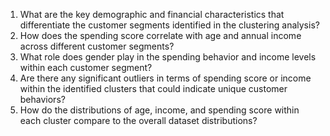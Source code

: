 1. What are the key demographic and financial characteristics that differentiate the customer segments identified in the clustering analysis?
2. How does the spending score correlate with age and annual income across different customer segments?
3. What role does gender play in the spending behavior and income levels within each customer segment?
4. Are there any significant outliers in terms of spending score or income within the identified clusters that could indicate unique customer behaviors?
5. How do the distributions of age, income, and spending score within each cluster compare to the overall dataset distributions?
